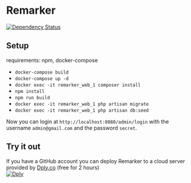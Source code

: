 # Remarker  

[![Dependency Status](https://www.versioneye.com/user/projects/589b641b6a7781004a93f8ca/badge.svg?style=flat-square)](https://www.versioneye.com/user/projects/589b641b6a7781004a93f8ca)

## Setup  

  requirements: npm, docker-compose  

- `docker-compose build`
- `docker-compose up -d`
- `docker exec -it remarker_web_1 composer install`
- `npm install`
- `npm run build`  
- `docker exec -it remarker_web_1 php artisan migrate`  
- `docker exec -it remarker_web_1 php artisan db:seed`

Now you can login at `http://localhost:8080/admin/login` with the username `admin@gmail.com` and the password `secret`.  

## Try it out  
If you have a GitHub account you can deploy Remarker to a cloud server provided by [Dply.co](https://dply.co/) (free for 2 hours)  
[![Dply](https://dply.co/b.svg)](https://dply.co/b/SkIMh9JR) 
